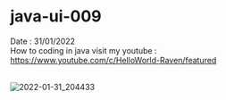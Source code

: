 # java-ui-009
Date : 31/01/2022<br/>
How to coding in java
visit my youtube : https://www.youtube.com/c/HelloWorld-Raven/featured
<br/><br/>

![2022-01-31_204433](https://user-images.githubusercontent.com/58245926/151815878-1c77d847-623b-418c-9a81-c804a55ce569.png)
